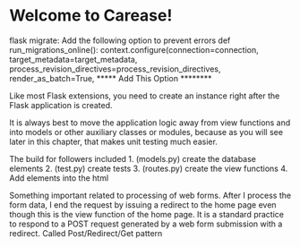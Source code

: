 # Welcome to Carease!

flask migrate: Add the following option to prevent errors 
def run_migrations_online():
    context.configure(connection=connection,
                      target_metadata=target_metadata,
                      process_revision_directives=process_revision_directives,
                      render_as_batch=True, ***** Add This Option ********

Like most Flask extensions, you need to create an instance right after the Flask application is created. 

It is always best to move the application logic away from view functions and into models or other auxiliary classes or modules, because as you will see later in this chapter, that makes unit testing much easier.

The build for followers included 1. (models.py) create the database elements 2. (test.py) create tests 3. (routes.py) create the view functions 4. Add elements into the html

Something important related to processing of web forms. After I process the form data, I end the request by issuing a redirect to the home page even though this is the view function of the home page. It is a standard practice to respond to a POST request generated by a web form submission with a redirect. Called Post/Redirect/Get pattern

